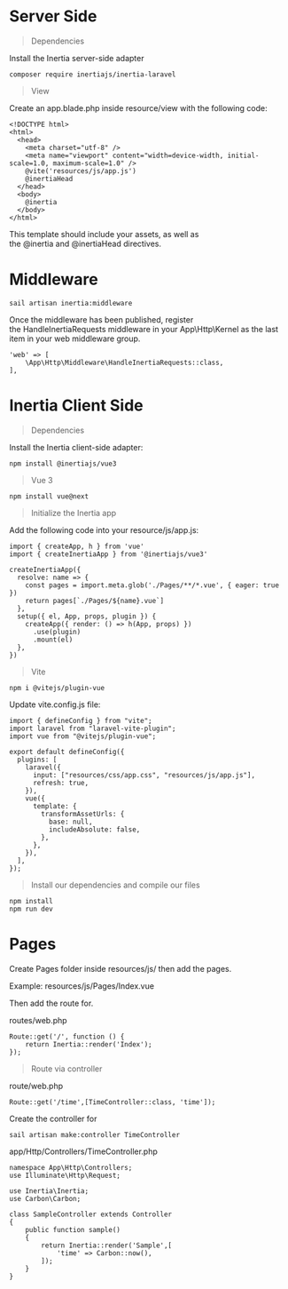 # Server Side

> Dependencies

Install the Inertia server-side adapter
```
composer require inertiajs/inertia-laravel
```

> View

Create an app.blade.php inside resource/view with the following code:
```
<!DOCTYPE html>
<html>
  <head>
    <meta charset="utf-8" />
    <meta name="viewport" content="width=device-width, initial-scale=1.0, maximum-scale=1.0" />
    @vite('resources/js/app.js')
    @inertiaHead
  </head>
  <body>
    @inertia
  </body>
</html>
```

This template should include your assets, as well as the @inertia and @inertiaHead directives.

# Middleware

```
sail artisan inertia:middleware
```

Once the middleware has been published, register the HandleInertiaRequests middleware in your App\Http\Kernel as the last item in your web middleware group.

```
'web' => [
    \App\Http\Middleware\HandleInertiaRequests::class,
],
```

# Inertia Client Side

> Dependencies

Install the Inertia client-side adapter:
```
npm install @inertiajs/vue3
```

> Vue 3

```
npm install vue@next
```

> Initialize the Inertia app

Add the following code into your resource/js/app.js:
```
import { createApp, h } from 'vue'
import { createInertiaApp } from '@inertiajs/vue3'

createInertiaApp({
  resolve: name => {
    const pages = import.meta.glob('./Pages/**/*.vue', { eager: true })
    return pages[`./Pages/${name}.vue`]
  },
  setup({ el, App, props, plugin }) {
    createApp({ render: () => h(App, props) })
      .use(plugin)
      .mount(el)
  },
})
```

> Vite

```
npm i @vitejs/plugin-vue
```

Update vite.config.js file:
```
import { defineConfig } from "vite";
import laravel from "laravel-vite-plugin";
import vue from "@vitejs/plugin-vue";

export default defineConfig({
  plugins: [
    laravel({
      input: ["resources/css/app.css", "resources/js/app.js"],
      refresh: true,
    }),
    vue({
      template: {
        transformAssetUrls: {
          base: null,
          includeAbsolute: false,
        },
      },
    }),
  ],
});
```

> Install our dependencies and compile our files
```
npm install
npm run dev
```

# Pages

Create Pages folder inside resources/js/ then add the pages.    

Example: resources/js/Pages/Index.vue   

Then add the route for.

routes/web.php
```
Route::get('/', function () {
    return Inertia::render('Index');
});
```

> Route via controller

route/web.php
```
Route::get('/time',[TimeController::class, 'time']);
```

Create the controller for
```
sail artisan make:controller TimeController
```

app/Http/Controllers/TimeController.php
```
namespace App\Http\Controllers;
use Illuminate\Http\Request;

use Inertia\Inertia;
use Carbon\Carbon;

class SampleController extends Controller
{
    public function sample()
    {
        return Inertia::render('Sample',[ 
            'time' => Carbon::now(),
        ]);
    }
}
```
